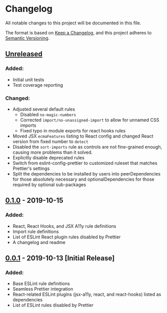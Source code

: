 # Changelog

All notable changes to this project will be documented in this file.

The format is based on [Keep a Changelog](https://keepachangelog.com/en/1.0.0/), and this project adheres to [Semantic Versioning](https://semver.org/spec/v2.0.0.html).

## [Unreleased](https://github.com/crypto-papers/eslint-config/compare/0.1.0...HEAD)

### Added:

- Initial unit tests
- Test coverage reporting

### Changed:

- Adjusted several default rules
  - Disabled `no-magic-numbers`
  - Corrected `import/no-unassigned-import` to allow for unnamed CSS imports
  - Fixed typo in module exports for react hooks rules
- Moved JSX `ecmaFeatures` listing to React config and changed React version from fixed number to `detect`
- Disabled the `sort-imports` rule as controls are not fine-grained enough, causing more problems than it solved.
- Explicitly disable deprecated rules
- Switch from eslint-config-prettier to customized ruleset that matches Prettier's settings
- Split the dependencies to be installed by users into peerDependencies for those absolutely necessary and optionalDependencies for those required by optional sub-packages

## [0.1.0](https://github.com/crypto-papers/eslint-config/compare/0.0.1...0.1.0) - 2019-10-15

### Added:

- React, React Hooks, and JSX A11y rule definitions
- Import rule definitions
- List of ESLint React plugin rules disabled by Prettier
- A changelog and readme

## [0.0.1](https://github.com/crypto-papers/eslint-config/releases/tag/0.0.1) - 2019-10-13 [Initial Release]

### Added:

- Base ESLint rule definitions
- Seamless Prettier integration
- React-related ESLint plugins (jsx-a11y, react, and react-hooks) listed as dependencies
- List of ESLint rules disabled by Prettier

